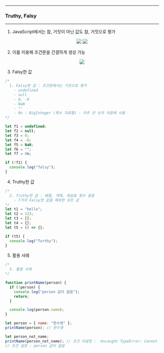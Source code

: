-----
### Truthy, Falsy
-----
1. JavaScript에서는 참, 거짓이 아닌 값도 참, 거짓으로 평가
<div align="center">
<img src="https://github.com/user-attachments/assets/36272834-9834-421a-b957-6bf4db14f2bd">
<img src="https://github.com/user-attachments/assets/7ab1ab7e-68de-48a4-a2a9-fa1cd1d74770">
</div>

2. 이를 이용해 조건문을 간결하게 생성 가능
<div align="center">
<img src="https://github.com/user-attachments/assets/05062514-f2e7-4335-ae07-9d4ed9d4f3e7">
</div>

3. Falsy한 값
```js
/*
  1. Falsy한 값 : 조건문에서는 거짓으로 평가
    - undefined
    - null
    - 0, -0
    - NaN
    - "" 
    - 0n : BigInteger (특수 자료형) - 아주 큰 숫자 저장에 사용
*/

let f1 = undefined;
let f2 = null;
let f3 = 0;
let f4 = -0;
let f5 = NaN;
let f6 = "";
let f7 = 0n;

if (!f1) {
  console.log("falsy");
}
```

4. Truthy한 값
```js
/*
  2. Truthy한 값 : 배열, 객체, 화살표 함수 등등
    - 7가지 Falsy한 값을 제외한 모든 값
*/
let t1 = "hello";
let t2 = 123;
let t3 = [];
let t4 = {};
let t5 = () => {};

if (t5) {
  console.log("Turthy");
}
```

5. 활용 사례
```js
/*
  3. 활용 사례
*/

function printName(person) {
  if (!person) {
    console.log("person 값이 없음");
    return;
  }

  console.log(person.name);
}

let person = { name: "한수영" };
printName(person); // 한수영

let person_not_name;
printName(person_not_name); // 조건 미설정 :  Uncaught TypeError: Cannot read properties of undefined (reading 'name')
// 조건 설정 : person 값이 없음
```
